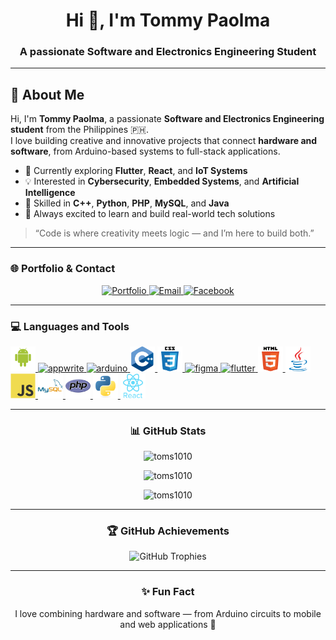 <h1 align="center">Hi 👋, I'm Tommy Paolma</h1>
<h3 align="center">A passionate Software and Electronics Engineering Student</h3>

---

## 👋 About Me

Hi, I'm **Tommy Paolma**, a passionate **Software and Electronics Engineering student** from the Philippines 🇵🇭.  
I love building creative and innovative projects that connect **hardware and software**, from Arduino-based systems to full-stack applications.

- 🎯 Currently exploring **Flutter**, **React**, and **IoT Systems**
- 💡 Interested in **Cybersecurity**, **Embedded Systems**, and **Artificial Intelligence**
- 🔧 Skilled in **C++**, **Python**, **PHP**, **MySQL**, and **Java**
- 🚀 Always excited to learn and build real-world tech solutions  

> “Code is where creativity meets logic — and I’m here to build both.”

---

### 🌐 Portfolio & Contact

<p align="center">
  <a href="https://toms1010.github.io/portfolio-w-certifications/" target="_blank">
    <img src="https://img.shields.io/badge/My%20Portfolio-0e75b6?style=for-the-badge&logo=githubpages&logoColor=white" alt="Portfolio"/>
  </a>
  <a href="mailto:tpaolma@gmail.com">
    <img src="https://img.shields.io/badge/Email%20Me-D14836?style=for-the-badge&logo=gmail&logoColor=white" alt="Email"/>
  </a>
  <a href="https://fb.com/tommy.b.paolma" target="_blank">
    <img src="https://img.shields.io/badge/Facebook-1877F2?style=for-the-badge&logo=facebook&logoColor=white" alt="Facebook"/>
  </a>
</p>

---

<h3 align="left">💻 Languages and Tools</h3>
<p align="left"> 
<a href="https://developer.android.com" target="_blank"> <img src="https://raw.githubusercontent.com/devicons/devicon/master/icons/android/android-original-wordmark.svg" alt="android" width="40" height="40"/> </a> 
<a href="https://appwrite.io" target="_blank"> <img src="https://www.vectorlogo.zone/logos/appwriteio/appwriteio-icon.svg" alt="appwrite" width="40" height="40"/> </a> 
<a href="https://www.arduino.cc/" target="_blank"> <img src="https://cdn.worldvectorlogo.com/logos/arduino-1.svg" alt="arduino" width="40" height="40"/> </a> 
<a href="https://www.w3schools.com/cpp/" target="_blank"> <img src="https://raw.githubusercontent.com/devicons/devicon/master/icons/cplusplus/cplusplus-original.svg" alt="cplusplus" width="40" height="40"/> </a> 
<a href="https://www.w3schools.com/css/" target="_blank"> <img src="https://raw.githubusercontent.com/devicons/devicon/master/icons/css3/css3-original-wordmark.svg" alt="css3" width="40" height="40"/> </a> 
<a href="https://www.figma.com/" target="_blank"> <img src="https://www.vectorlogo.zone/logos/figma/figma-icon.svg" alt="figma" width="40" height="40"/> </a> 
<a href="https://flutter.dev" target="_blank"> <img src="https://www.vectorlogo.zone/logos/flutterio/flutterio-icon.svg" alt="flutter" width="40" height="40"/> </a> 
<a href="https://www.w3.org/html/" target="_blank"> <img src="https://raw.githubusercontent.com/devicons/devicon/master/icons/html5/html5-original-wordmark.svg" alt="html5" width="40" height="40"/> </a> 
<a href="https://www.java.com" target="_blank"> <img src="https://raw.githubusercontent.com/devicons/devicon/master/icons/java/java-original.svg" alt="java" width="40" height="40"/> </a> 
<a href="https://developer.mozilla.org/en-US/docs/Web/JavaScript" target="_blank"> <img src="https://raw.githubusercontent.com/devicons/devicon/master/icons/javascript/javascript-original.svg" alt="javascript" width="40" height="40"/> </a> 
<a href="https://www.mysql.com/" target="_blank"> <img src="https://raw.githubusercontent.com/devicons/devicon/master/icons/mysql/mysql-original-wordmark.svg" alt="mysql" width="40" height="40"/> </a> 
<a href="https://www.php.net" target="_blank"> <img src="https://raw.githubusercontent.com/devicons/devicon/master/icons/php/php-original.svg" alt="php" width="40" height="40"/> </a> 
<a href="https://www.python.org" target="_blank"> <img src="https://raw.githubusercontent.com/devicons/devicon/master/icons/python/python-original.svg" alt="python" width="40" height="40"/> </a> 
<a href="https://reactjs.org/" target="_blank"> <img src="https://raw.githubusercontent.com/devicons/devicon/master/icons/react/react-original-wordmark.svg" alt="react" width="40" height="40"/> </a> 
</p>

---

<h3 align="center">📊 GitHub Stats</h3>

<p align="center">
  <img src="https://github-readme-stats.vercel.app/api/top-langs?username=toms1010&show_icons=true&locale=en&layout=compact&theme=tokyonight" alt="toms1010" />
</p>

<p align="center">
  <img src="https://github-readme-stats.vercel.app/api?username=toms1010&show_icons=true&locale=en&theme=tokyonight" alt="toms1010" />
</p>

<p align="center">
  <img src="https://github-readme-streak-stats.herokuapp.com/?user=toms1010&theme=tokyonight" alt="toms1010" />
</p>

---

<h3 align="center">🏆 GitHub Achievements</h3>
<p align="center">
  <img src="https://github-profile-trophy.vercel.app/?username=toms1010&theme=tokyonight&no-frame=true&row=1&column=6" alt="GitHub Trophies" />
</p>

---

<h3 align="center">✨ Fun Fact</h3>
<p align="center">I love combining hardware and software — from Arduino circuits to mobile and web applications 🚀</p>
